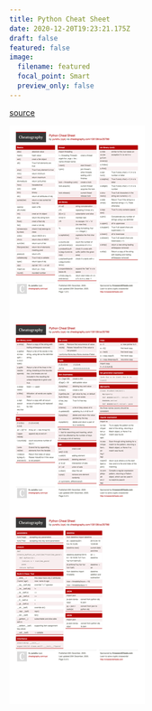 ```yaml
---
title: Python Cheat Sheet
date: 2020-12-20T19:23:21.175Z
draft: false
featured: false
image:
  filename: featured
  focal_point: Smart
  preview_only: false
---
```

[source](https://github.com/yunshu67/PDFs/blob/master/python%20cheatsheat.pdf)



![python cheat sheet](122103084016_0xys_python.jpg)